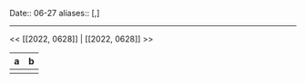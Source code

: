 Date:: 06-27
aliases:: [,]

---
<< [[2022, 0628]] | [[2022, 0628]] >>


| a   | b   |
| --- | --- |
|     |     |